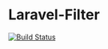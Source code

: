 # Laravel-Filter

[![Build Status](https://travis-ci.org/mohammad-fouladgar/Laravel-Filter.svg?branch=master)](https://travis-ci.org/mohammad-fouladgar/Laravel-Filter)